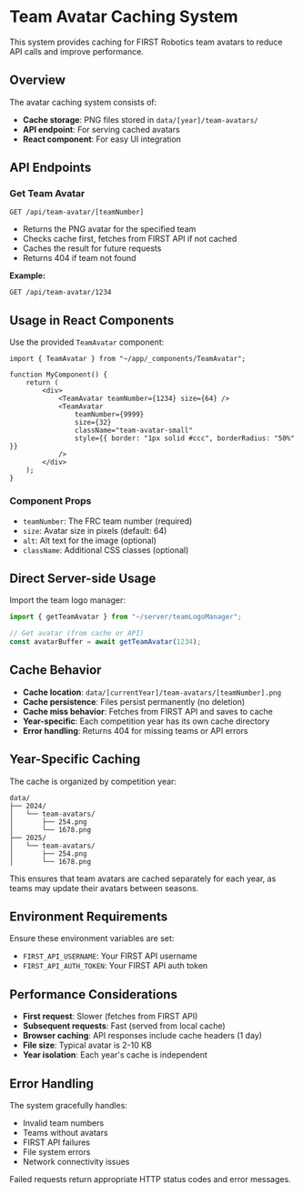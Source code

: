 # Team Avatar Caching System

This system provides caching for FIRST Robotics team avatars to reduce API calls and improve performance.

## Overview

The avatar caching system consists of:

- **Cache storage**: PNG files stored in `data/[year]/team-avatars/`
- **API endpoint**: For serving cached avatars
- **React component**: For easy UI integration

## API Endpoints

### Get Team Avatar

```
GET /api/team-avatar/[teamNumber]
```

- Returns the PNG avatar for the specified team
- Checks cache first, fetches from FIRST API if not cached
- Caches the result for future requests
- Returns 404 if team not found

**Example:**

```
GET /api/team-avatar/1234
```

## Usage in React Components

Use the provided `TeamAvatar` component:

```tsx
import { TeamAvatar } from "~/app/_components/TeamAvatar";

function MyComponent() {
	return (
		<div>
			<TeamAvatar teamNumber={1234} size={64} />
			<TeamAvatar
				teamNumber={9999}
				size={32}
				className="team-avatar-small"
				style={{ border: "1px solid #ccc", borderRadius: "50%" }}
			/>
		</div>
	);
}
```

### Component Props

- `teamNumber`: The FRC team number (required)
- `size`: Avatar size in pixels (default: 64)
- `alt`: Alt text for the image (optional)
- `className`: Additional CSS classes (optional)

## Direct Server-side Usage

Import the team logo manager:

```typescript
import { getTeamAvatar } from "~/server/teamLogoManager";

// Get avatar (from cache or API)
const avatarBuffer = await getTeamAvatar(1234);
```

## Cache Behavior

- **Cache location**: `data/[currentYear]/team-avatars/[teamNumber].png`
- **Cache persistence**: Files persist permanently (no deletion)
- **Cache miss behavior**: Fetches from FIRST API and saves to cache
- **Year-specific**: Each competition year has its own cache directory
- **Error handling**: Returns 404 for missing teams or API errors

## Year-Specific Caching

The cache is organized by competition year:

```
data/
├── 2024/
│   └── team-avatars/
│       ├── 254.png
│       └── 1678.png
├── 2025/
│   └── team-avatars/
│       ├── 254.png
│       └── 1678.png
```

This ensures that team avatars are cached separately for each year, as teams may update their avatars between seasons.

## Environment Requirements

Ensure these environment variables are set:

- `FIRST_API_USERNAME`: Your FIRST API username
- `FIRST_API_AUTH_TOKEN`: Your FIRST API auth token

## Performance Considerations

- **First request**: Slower (fetches from FIRST API)
- **Subsequent requests**: Fast (served from local cache)
- **Browser caching**: API responses include cache headers (1 day)
- **File size**: Typical avatar is 2-10 KB
- **Year isolation**: Each year's cache is independent

## Error Handling

The system gracefully handles:

- Invalid team numbers
- Teams without avatars
- FIRST API failures
- File system errors
- Network connectivity issues

Failed requests return appropriate HTTP status codes and error messages.
